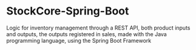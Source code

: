 # StockCore-Spring-Boot
Logic for inventory management through a REST API, both product inputs and outputs, the outputs registered in sales, made with the Java programming language, using the Spring Boot Framework
